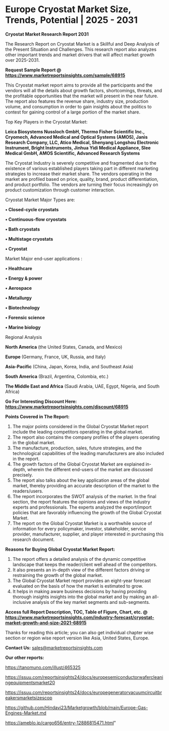 # Europe Cryostat Market Size, Trends, Potential | 2025 - 2031

<strong>Cryostat Market Research Report 2031</strong>

The Research Report on Cryostat Market is a Skillful and Deep Analysis of the Present Situation and Challenges. This research report also analyzes other important trends and market drivers that will affect market growth over 2025-2031.

<strong>Request Sample Report @ <a href=https://www.marketreportsinsights.com/sample/68915>https://www.marketreportsinsights.com/sample/68915</a></strong>

This Cryostat market report aims to provide all the participants and the vendors will all the details about growth factors, shortcomings, threats, and the profitable opportunities that the market will present in the near future. The report also features the revenue share, industry size, production volume, and consumption in order to gain insights about the politics to contest for gaining control of a large portion of the market share.

Top Key Players in the Cryostat Market:

<strong>Leica Biosystems Nussloch GmbH, Thermo Fisher Scientific Inc., Cryomech, Advanced Medical and Optical Systems (AMOS), Janis Research Company, LLC, Atico Medical, Shenyang Longshou Electronic Instrument, Bright Instruments, Jinhua Yidi Medical Appliance, Slee Medical GmbH, AMOS Scientific, Advanced Research Systems</strong>

The Cryostat Industry is severely competitive and fragmented due to the existence of various established players taking part in different marketing strategies to increase their market share. The vendors operating in the market are profiled based on price, quality, brand, product differentiation, and product portfolio. The vendors are turning their focus increasingly on product customization through customer interaction.

Cryostat Market Major Types are:

<strong>• Closed-cycle cryostats

• Continuous-flow cryostats

• Bath cryostats

• Multistage cryostats

• Cryostat</strong>

Market Major end-user applications :

<strong>• Healthcare

• Energy & power

• Aerospace

• Metallurgy

• Biotechnology

• Forensic science

• Marine biology</strong>

Regional Analysis

</u><strong><b>North America</b></strong> (the United States, Canada, and Mexico)

<strong><b>Europe </b></strong>(Germany, France, UK, Russia, and Italy)

<strong><b>Asia-Pacific</b></strong> (China, Japan, Korea, India, and Southeast Asia)

<strong><b>South America</b></strong> (Brazil, Argentina, Colombia, etc.)

<strong><b>The Middle East and Africa</b></strong> (Saudi Arabia, UAE, Egypt, Nigeria, and South Africa)

<strong>Go For Interesting Discount Here: <a href=https://www.marketreportsinsights.com/discount/68915>https://www.marketreportsinsights.com/discount/68915</a></strong>

<strong>Points Covered in The Report:</strong>
<ol>
  <li>The major points considered in the Global Cryostat Market report include the leading competitors operating in the global market.</li>
  <li>The report also contains the company profiles of the players operating in the global market.</li>
  <li>The manufacture, production, sales, future strategies, and the technological capabilities of the leading manufacturers are also included in the report.</li>
  <li>The growth factors of the Global Cryostat Market are explained in-depth, wherein the different end-users of the market are discussed precisely.</li>
  <li>The report also talks about the key application areas of the global market, thereby providing an accurate description of the market to the readers/users.</li>
  <li>The report incorporates the SWOT analysis of the market. In the final section, the report features the opinions and views of the industry experts and professionals. The experts analyzed the export/import policies that are favorably influencing the growth of the Global Cryostat Market.</li>
  <li>The report on the Global Cryostat Market is a worthwhile source of information for every policymaker, investor, stakeholder, service provider, manufacturer, supplier, and player interested in purchasing this research document.</li>
</ol>
<strong>Reasons for Buying Global Cryostat Market Report:</strong>

<ol>
  <li>The report offers a detailed analysis of the dynamic competitive landscape that keeps the reader/client well ahead of the competitors.</li>
  <li>It also presents an in-depth view of the different factors driving or restraining the growth of the global market.</li>
  <li>The Global Cryostat Market report provides an eight-year forecast evaluated on the basis of how the market is estimated to grow.</li>
  <li>It helps in making aware business decisions by having providing thorough insights insights into the global market and by making an all-inclusive analysis of the key market segments and sub-segments.</li>
</ol>
<strong>Access full Report Description, TOC, Table of Figure, Chart, etc. @ <a href=https://www.marketreportsinsights.com/industry-forecast/cryostat-market-growth-and-size-2021-68915>https://www.marketreportsinsights.com/industry-forecast/cryostat-market-growth-and-size-2021-68915</a></strong>


Thanks for reading this article; you can also get individual chapter wise section or region wise report version like Asia, United States, Europe.

<strong>Contact Us:</strong>
sales@marketreportsinsights.com

<strong>Our other reports:</strong>

<a href=https://tanomuno.com/illust/465325>https://tanomuno.com/illust/465325</a>

<a href=https://issuu.com/reportsinsights24/docs/europesemiconductorwafercleaningequipmentsmarket20>https://issuu.com/reportsinsights24/docs/europesemiconductorwafercleaningequipmentsmarket20</a>

<a href=https://issuu.com/reportsinsights24/docs/europegeneratorvacuumcircuitbreakersmarketsizescop>https://issuu.com/reportsinsights24/docs/europegeneratorvacuumcircuitbreakersmarketsizescop</a>

<a href=https://github.com/Hindavi23/Marketgrowth/blob/main/Europe-Gas-Engines-Market.md>https://github.com/Hindavi23/Marketgrowth/blob/main/Europe-Gas-Engines-Market.md</a>

<a href=https://ameblo.jp/cargo656/entry-12886815471.html>https://ameblo.jp/cargo656/entry-12886815471.html</a>"
